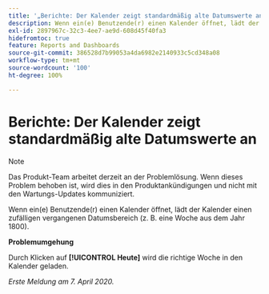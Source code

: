 ```yaml
---
title: '„Berichte: Der Kalender zeigt standardmäßig alte Datumswerte an“'
description: Wenn ein(e) Benutzende(r) einen Kalender öffnet, lädt der Kalender einen zufälligen vergangenen Datumsbereich (z. B. eine Woche aus dem Jahr 1800).
exl-id: 2897967c-32c3-4ee7-ae9d-608d45f40fa3
hidefromtoc: true
feature: Reports and Dashboards
source-git-commit: 386528d7b99053a4da6982e2140933c5cd348a08
workflow-type: tm+mt
source-wordcount: '100'
ht-degree: 100%

---
```


# Berichte: Der Kalender zeigt standardmäßig alte Datumswerte an

>[!NOTE]
>
>Das Produkt-Team arbeitet derzeit an der Problemlösung. Wenn dieses Problem behoben ist, wird dies in den Produktankündigungen und nicht mit den Wartungs-Updates kommuniziert.

Wenn ein(e) Benutzende(r) einen Kalender öffnet, lädt der Kalender einen zufälligen vergangenen Datumsbereich (z. B. eine Woche aus dem Jahr 1800).

**Problemumgehung**

Durch Klicken auf **[!UICONTROL Heute]** wird die richtige Woche in den Kalender geladen.


_Erste Meldung am 7. April 2020._
